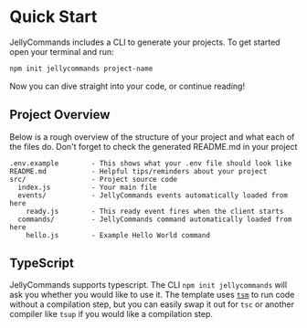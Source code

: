 # Quick Start

JellyCommands includes a CLI to generate your projects. To get started open your terminal and run:

```bash
npm init jellycommands project-name
```

Now you can dive straight into your code, or continue reading!

## Project Overview

Below is a rough overview of the structure of your project and what each of the files do. Don't forget to check the generated README.md in your project

```
.env.example        - This shows what your .env file should look like
README.md           - Helpful tips/reminders about your project
src/                - Project source code
  index.js          - Your main file
  events/           - JellyCommands events automatically loaded from here
    ready.js        - This ready event fires when the client starts
  commands/         - JellyCommands command automatically loaded from here
    hello.js        - Example Hello World command
```

## TypeScript

JellyCommands supports typescript. The CLI `npm init jellycommands` will ask you whether you would like to use it. The template uses [`tsm`](https://github.com/lukeed/tsm) to run code without a compilation step, but you can easily swap it out for `tsc` or another compiler like `tsup` if you would like a compilation step.